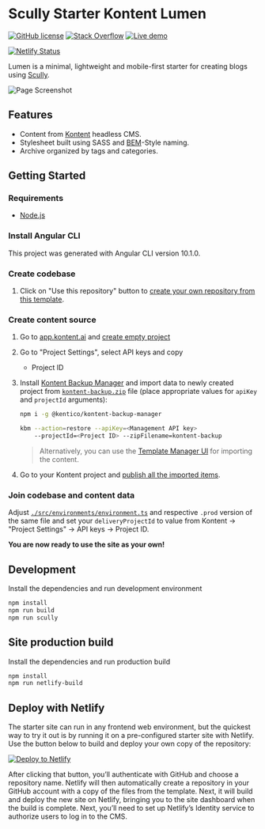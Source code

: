 # Scully Starter Kontent Lumen

[![GitHub license](https://img.shields.io/badge/license-MIT-blue.svg)](https://raw.githubusercontent.com/ondrabus/scully-starter-kontent-lumen/master/LICENSE)
[![Stack Overflow](https://img.shields.io/badge/Stack%20Overflow-ASK%20NOW-FE7A16.svg?logo=stackoverflow&logoColor=white)](https://stackoverflow.com/tags/kentico-cloud)
[![Live demo](https://img.shields.io/badge/-Live%20Demo-brightgreen.svg)](https://scully-starter-kontent-lumen.netlify.com/)

[![Netlify Status](https://api.netlify.com/api/v1/badges/2adc83d6-9eba-45fc-b95c-c205e75d3189/deploy-status)](https://app.netlify.com/sites/scully-starter-kontent-lumen/deploys)

Lumen is a minimal, lightweight and mobile-first starter for creating blogs using
[Scully](https://github.com/scullyio/scully).

![Page Screenshot](https://i.imgur.com/jVImqT2.jpg)

## Features

+ Content from [Kontent](http://kontent.ai/) headless CMS.
+ Stylesheet built using SASS and [BEM](http://getbem.com/naming/)-Style naming.
+ Archive organized by tags and categories.

## Getting Started

### Requirements

+ [Node.js](https://nodejs.org/)

### Install Angular CLI

This project was generated with Angular CLI version 10.1.0.

### Create codebase

1. Click on "Use this repository" button to [create your own repository from this template](https://help.github.com/en/github/creating-cloning-and-archiving-repositories/creating-a-repository-from-a-template).

### Create content source

1. Go to [app.kontent.ai](https://app.kontent.ai) and [create empty project](https://docs.kontent.ai/tutorials/set-up-kontent/projects/manage-projects#a-creating-projects)
1. Go to "Project Settings", select API keys and copy
    + Project ID
1. Install [Kontent Backup Manager](https://github.com/Kentico/kontent-backup-manager-js) and import data to newly created project from [`kontent-backup.zip`](./kontent-backup.zip) file (place appropriate values for `apiKey` and `projectId` arguments):

    ```sh
    npm i -g @kentico/kontent-backup-manager

    kbm --action=restore --apiKey=<Management API key>
        --projectId=<Project ID> --zipFilename=kontent-backup
    ```

    > Alternatively, you can use the [Template Manager UI](https://kentico.github.io/kontent-template-manager/import-from-file) for importing the content.

1. Go to your Kontent project and [publish all the imported items](https://docs.kontent.ai/tutorials/write-and-collaborate/publish-your-work/publish-content-items).

### Join codebase and content data

Adjust [`./src/environments/environment.ts`](`./src/environments/environment.ts`) and respective `.prod` version of the same file and set your `deliveryProjectId` to value from Kontent -> "Project Settings" ->  API keys -> Project ID.

**You are now ready to use the site as your own!**

## Development

Install the dependencies and run development environment

```sh
npm install
npm run build
npm run scully
```

## Site production build

Install the dependencies and run production build

```sh
npm install
npm run netlify-build
```

## Deploy with Netlify

The starter site can run in any frontend web environment, but the quickest way to try it out is by running it on a pre-configured starter site with Netlify. Use the button below to build and deploy your own copy of the repository:

[![Deploy to Netlify](https://www.netlify.com/img/deploy/button.svg)](https://app.netlify.com/start/deploy?repository=https://github.com/kentico/scully-starter-kontent-lumen)

After clicking that button, you’ll authenticate with GitHub and choose a repository name. Netlify will then automatically create a repository in your GitHub account with a copy of the files from the template. Next, it will build and deploy the new site on Netlify, bringing you to the site dashboard when the build is complete. Next, you’ll need to set up Netlify’s Identity service to authorize users to log in to the CMS.

